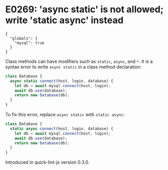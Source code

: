 # E0269: 'async static' is not allowed; write 'static async' instead

```config-for-examples
{
  "globals": {
    "mysql": true
  }
}
```

Class methods can have modifiers such as `static`, `async`, and `*`. It is a
syntax error to write `async static` in a class method declaration:

```javascript
class Database {
  async static connect(host, login, database) {
    let db = await mysql.connect(host, login);
    await db.use(database);
    return new Database(db);
  }
}
```

To fix this error, replace `async static` with `static async`:

```javascript
class Database {
  static async connect(host, login, database) {
    let db = await mysql.connect(host, login);
    await db.use(database);
    return new Database(db);
  }
}
```

Introduced in quick-lint-js version 0.3.0.
